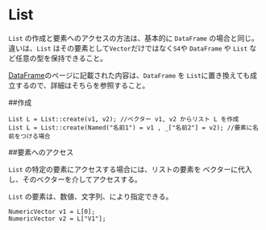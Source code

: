 # List

`List` の作成と要素へのアクセスの方法は、基本的に `DataFrame` の場合と同じ。違いは、`List` はその要素として`Vector`だけではなく`S4`や `DataFrame` や `List` など任意の型を保持できること。

[DataFrame](dataframe.md)のページに記載された内容は、`DataFrame` を `List`に置き換えても成立するので、詳細はそちらを参照すること。


##作成

```
List L = List::create(v1, v2); //ベクター v1, v2 からリスト L を作成
List L = List::create(Named("名前1") = v1 , _["名前2"] = v2); //要素に名前をつける場合
```

##要素へのアクセス

`List` の特定の要素にアクセスする場合には、リストの要素を ベクターに代入し、そのベクターを介してアクセスする。

`List` の要素は、数値、文字列、により指定できる。

```
NumericVector v1 = L[0];
NumericVector v2 = L["V1"];
```
